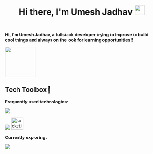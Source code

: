 <h1 align="center">Hi there, I'm <a href="https://dhrishp1.whyfied.me" style="text-decoration:none " target="_blank">Umesh Jadhav</a> <img
src="images/codegif2U.gif" height="32" style="" /></h1>
<br />

**Hi, I'm Umesh Jadhav, a fullstack developer trying to improve to **build** cool things and always on the look for learning opportunities!!**

<a href="#" style="postion:relative;bottom:10px;"><img  src="https://github.com/DhrishP/DhrishP/blob/main/images/boatgif.gif" align="center" height="100"     /></a>

<!-- ## <img src="https://cdn.discordapp.com/emojis/828069405426319430.gif?size=4096&quality=lossless" height="30"/> Project Releases

- <a href='https://github.com/DhrishP/lingo-safari' target='_blank'>LingoSafari@1.0.0</a> - 2023-10-08
  <br/> Favicon logo
- <a href='https://github.com/DhrishP/SuperWOMEN' target='_blank'>SuperWOMEN@1.0.0</a> - 2023-10-1
  <br/> Finally done with the project
- <a href='https://github.com/DhrishP/ecomm-dashboard-admin' target='_blank'>ForgeCommerce@v1.0.0</a> - 2023-09-15
  <br/> Update route.ts
- <a href='https://github.com/blackcater-labs/unisite/releases/tag/v0.1.0-alpha.3' target='_blank'>Forge-ecomm-store@v1.0.0</a> - 2023-11-20
  <br/> Added ratelimiting using upstash -->

##  Tech Toolbox💼

**Frequently used technologies:**


<p>
  <img src="https://skillicons.dev/icons?i=js,ts,mongodb,express,react,nodejs,typescript,next" />
</p>
<p>
  <img src="https://skillicons.dev/icons?i=html,css,tailwind,git,github,firebase,redis,vercel,postman" />
  <a href="https://socket.io" target="_blank" rel="noreferrer"> <img src=![image](https://github.com/user-attachments/assets/62ea1fb4-fda4-4ddc-a36c-d2bb830b876e)
" alt="socket.io" height="40" /> </a>
</p>







</p>

**Currently exploring:**

<p>  
  <img src="https://skillicons.dev/icons?i=prisma,aws,kafka,postgres,supabase,docker" />
</p>

